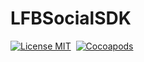 LFBSocialSDK
===========
[![License MIT](https://img.shields.io/github/license/mashape/apistatus.svg?maxAge=2592000)](https://cocoapods.org/pods/LFBSocialSDK)&nbsp;
[![Cocoapods](https://img.shields.io/badge/pod-v1.0.0-LFBModelFile.svg)](https://github.com/LiuFuBo1991/LFBSocialSDK)&nbsp;

